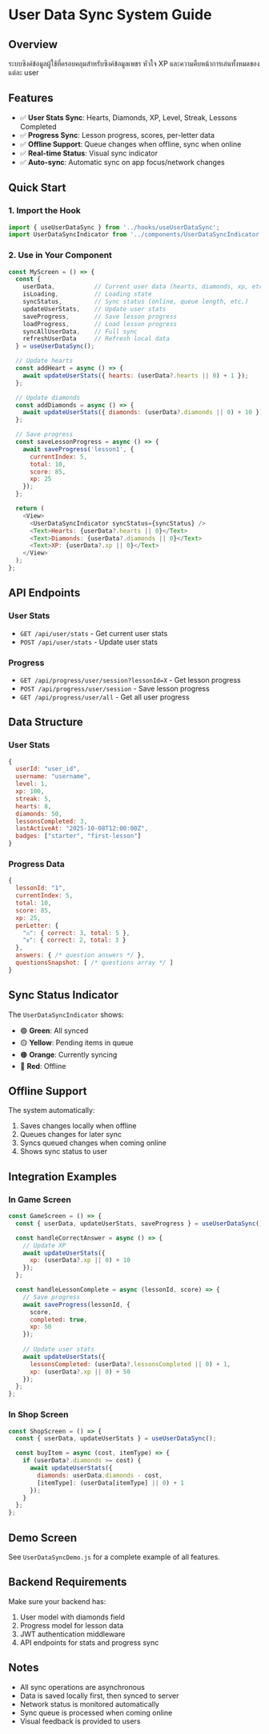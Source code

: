 # User Data Sync System Guide

## Overview
ระบบซิงค์ข้อมูลผู้ใช้ที่ครอบคลุมสำหรับซิงค์ข้อมูลเพชร หัวใจ XP และความคืบหน้าการเล่นทั้งหมดของแต่ละ user

## Features
- ✅ **User Stats Sync**: Hearts, Diamonds, XP, Level, Streak, Lessons Completed
- ✅ **Progress Sync**: Lesson progress, scores, per-letter data
- ✅ **Offline Support**: Queue changes when offline, sync when online
- ✅ **Real-time Status**: Visual sync indicator
- ✅ **Auto-sync**: Automatic sync on app focus/network changes

## Quick Start

### 1. Import the Hook
```javascript
import { useUserDataSync } from '../hooks/useUserDataSync';
import UserDataSyncIndicator from '../components/UserDataSyncIndicator';
```

### 2. Use in Your Component
```javascript
const MyScreen = () => {
  const {
    userData,           // Current user data (hearts, diamonds, xp, etc.)
    isLoading,          // Loading state
    syncStatus,         // Sync status (online, queue length, etc.)
    updateUserStats,    // Update user stats
    saveProgress,       // Save lesson progress
    loadProgress,       // Load lesson progress
    syncAllUserData,    // Full sync
    refreshUserData     // Refresh local data
  } = useUserDataSync();

  // Update hearts
  const addHeart = async () => {
    await updateUserStats({ hearts: (userData?.hearts || 0) + 1 });
  };

  // Update diamonds
  const addDiamonds = async () => {
    await updateUserStats({ diamonds: (userData?.diamonds || 0) + 10 });
  };

  // Save progress
  const saveLessonProgress = async () => {
    await saveProgress('lesson1', {
      currentIndex: 5,
      total: 10,
      score: 85,
      xp: 25
    });
  };

  return (
    <View>
      <UserDataSyncIndicator syncStatus={syncStatus} />
      <Text>Hearts: {userData?.hearts || 0}</Text>
      <Text>Diamonds: {userData?.diamonds || 0}</Text>
      <Text>XP: {userData?.xp || 0}</Text>
    </View>
  );
};
```

## API Endpoints

### User Stats
- `GET /api/user/stats` - Get current user stats
- `POST /api/user/stats` - Update user stats

### Progress
- `GET /api/progress/user/session?lessonId=X` - Get lesson progress
- `POST /api/progress/user/session` - Save lesson progress
- `GET /api/progress/user/all` - Get all user progress

## Data Structure

### User Stats
```javascript
{
  userId: "user_id",
  username: "username",
  level: 1,
  xp: 100,
  streak: 5,
  hearts: 8,
  diamonds: 50,
  lessonsCompleted: 3,
  lastActiveAt: "2025-10-08T12:00:00Z",
  badges: ["starter", "first-lesson"]
}
```

### Progress Data
```javascript
{
  lessonId: "1",
  currentIndex: 5,
  total: 10,
  score: 85,
  xp: 25,
  perLetter: {
    "ก": { correct: 3, total: 5 },
    "ข": { correct: 2, total: 3 }
  },
  answers: { /* question answers */ },
  questionsSnapshot: [ /* questions array */ ]
}
```

## Sync Status Indicator

The `UserDataSyncIndicator` shows:
- 🟢 **Green**: All synced
- 🟡 **Yellow**: Pending items in queue
- 🟠 **Orange**: Currently syncing
- 🔴 **Red**: Offline

## Offline Support

The system automatically:
1. Saves changes locally when offline
2. Queues changes for later sync
3. Syncs queued changes when coming online
4. Shows sync status to user

## Integration Examples

### In Game Screen
```javascript
const GameScreen = () => {
  const { userData, updateUserStats, saveProgress } = useUserDataSync();

  const handleCorrectAnswer = async () => {
    // Update XP
    await updateUserStats({ 
      xp: (userData?.xp || 0) + 10 
    });
  };

  const handleLessonComplete = async (lessonId, score) => {
    // Save progress
    await saveProgress(lessonId, {
      score,
      completed: true,
      xp: 50
    });
    
    // Update user stats
    await updateUserStats({
      lessonsCompleted: (userData?.lessonsCompleted || 0) + 1,
      xp: (userData?.xp || 0) + 50
    });
  };
};
```

### In Shop Screen
```javascript
const ShopScreen = () => {
  const { userData, updateUserStats } = useUserDataSync();

  const buyItem = async (cost, itemType) => {
    if (userData?.diamonds >= cost) {
      await updateUserStats({
        diamonds: userData.diamonds - cost,
        [itemType]: (userData[itemType] || 0) + 1
      });
    }
  };
};
```

## Demo Screen

See `UserDataSyncDemo.js` for a complete example of all features.

## Backend Requirements

Make sure your backend has:
1. User model with diamonds field
2. Progress model for lesson data
3. JWT authentication middleware
4. API endpoints for stats and progress sync

## Notes

- All sync operations are asynchronous
- Data is saved locally first, then synced to server
- Network status is monitored automatically
- Sync queue is processed when coming online
- Visual feedback is provided to users
